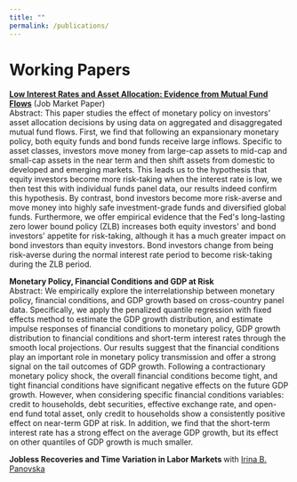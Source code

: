 ```yaml
---
title: ""
permalink: /publications/
---
```

# Working Papers
<b>[Low Interest Rates and Asset Allocation: Evidence from Mutual Fund Flows](http://lichengzh.github.io/files/JMP.pdf)</b> (Job Market Paper)<br> 
Abstract: This paper studies the effect of monetary policy on investors' asset allocation decisions by using data on aggregated and disaggregated mutual fund flows. First, we find that following an expansionary monetary policy, both equity funds and bond funds receive large inflows. Specific to asset classes, investors move money from large-cap assets to mid-cap and small-cap assets in the near term and then shift assets from domestic to developed and emerging markets. This leads us to the hypothesis that equity investors become more risk-taking when the interest rate is low, we then test this with individual funds panel data, our results indeed confirm this hypothesis. By contrast, bond investors become more risk-averse and move money into highly safe investment-grade funds and diversified global funds. Furthermore, we offer empirical evidence that the Fed's long-lasting zero lower bound policy (ZLB) increases both equity investors' and bond investors' appetite for risk-taking, although it has a much greater impact on bond investors than equity investors. Bond investors change from being risk-averse during the normal interest rate period to  become risk-taking during the ZLB period. <br>

<b>Monetary Policy, Financial Conditions and GDP at Risk</b> <br> 
Abstract: We empirically explore the interrelationship between monetary policy, financial conditions, and GDP growth based on cross-country panel data. Specifically, we apply the penalized quantile regression with fixed effects method to estimate the GDP growth distribution, and estimate impulse responses of financial conditions to monetary policy, GDP growth distribution to financial conditions and short-term interest rates through the smooth local projections. Our results suggest that the financial conditions play an important role in monetary policy transmission and offer a strong signal on the tail outcomes of GDP growth. Following a contractionary monetary policy shock, the overall financial conditions become tight, and tight financial conditions have significant negative effects on the future GDP growth. However, when considering specific financial conditions variables: credit to households, debt securities, effective exchange rate, and open-end fund total asset, only credit to households show a consistently positive effect on near-term GDP at risk. In addition, we find that the short-term interest rate has a strong effect on the average GDP growth, but its effect on other quantiles of GDP growth is much smaller. <br>

<b>Jobless Recoveries and Time Variation in Labor Markets </b> with  [Irina B. Panovska](https://irinapanovska.com)
<br> 








